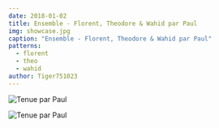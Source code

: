 ```yaml
---
date: 2018-01-02
title: Ensemble - Florent, Theodore & Wahid par Paul
img: showcase.jpg
caption: "Ensemble - Florent, Theodore & Wahid par Paul"
patterns:
  - florent
  - theo
  - wahid
author: Tiger751023
---
```


![Tenue par Paul](/img/showcase/outfit-wahid-theodore-florent-by-paul/high_back.jpg)

![Tenue par Paul](/img/showcase/outfit-wahid-theodore-florent-by-paul/high_front.jpg)
